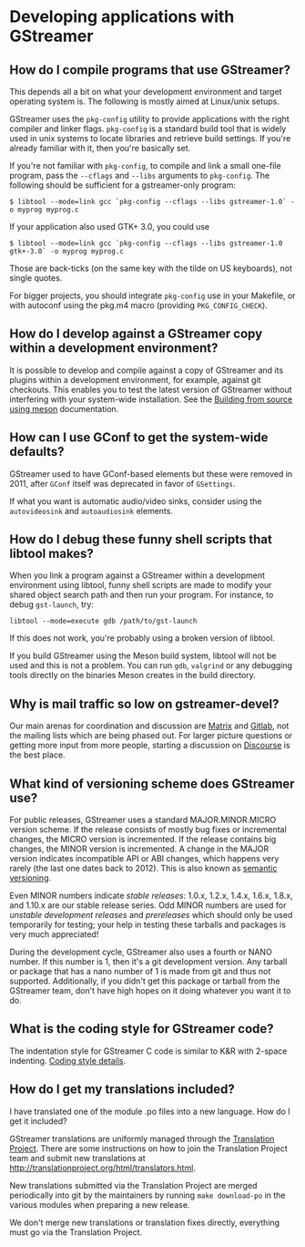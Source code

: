 # Developing applications with GStreamer

## How do I compile programs that use GStreamer?

<!-- FIXME: update for windows, macOS, and meson build, get rid of libtool things -->

This depends all a bit on what your development environment and target
operating system is. The following is mostly aimed at Linux/unix setups.

GStreamer uses the `pkg-config` utility to provide applications with the right
compiler and linker flags. `pkg-config` is a standard build tool that is widely
used in unix systems to locate libraries and retrieve build settings. If
you're already familiar with it, then you're basically set.

If you're not familiar with `pkg-config`, to compile and link a small
one-file program, pass the `--cflags` and `--libs` arguments to `pkg-config`.
The following should be sufficient for a gstreamer-only program:

```
$ libtool --mode=link gcc `pkg-config --cflags --libs gstreamer-1.0` -o myprog myprog.c
```

If your application also used GTK+ 3.0, you could use

```
$ libtool --mode=link gcc `pkg-config --cflags --libs gstreamer-1.0 gtk+-3.0` -o myprog myprog.c
```

Those are back-ticks (on the same key with the tilde on US keyboards),
not single quotes.

For bigger projects, you should integrate `pkg-config` use in your
Makefile, or with autoconf using the pkg.m4 macro (providing
`PKG_CONFIG_CHECK`).

## How do I develop against a GStreamer copy within a development environment?

It is possible to develop and compile against a copy of GStreamer and its
plugins within a development environment, for example, against git checkouts.
This enables you to test the latest version of GStreamer without interfering
with your system-wide installation. See the [Building from source using
meson](installing/building-from-source-using-meson.md) documentation.


## How can I use GConf to get the system-wide defaults?

<!-- FIXME: Consider removing. GConf was deprecated half a decade ago -->

GStreamer used to have GConf-based elements but these were removed in 2011,
after `GConf` itself was deprecated in favor of `GSettings`.

If what you want is automatic audio/video sinks, consider using the
`autovideosink` and `autoaudiosink` elements.

## How do I debug these funny shell scripts that libtool makes?

When you link a program against a GStreamer within a development environment
using libtool, funny shell scripts are made to modify your shared object search
path and then run your program. For instance, to debug `gst-launch`, try:

```
libtool --mode=execute gdb /path/to/gst-launch
```

If this does not work, you're probably using a broken version of
libtool.

If you build GStreamer using the Meson build system, libtool will not
be used and this is not a problem. You can run `gdb`, `valgrind` or any
debugging tools directly on the binaries Meson creates in the build
directory.

## Why is mail traffic so low on gstreamer-devel?

Our main arenas for coordination and discussion are [Matrix][matrix] and
[Gitlab][gitlab], not the mailing lists which are being phased out. For larger
picture questions or getting more input from more people, starting a discussion
on [Discourse][discourse] is the best place.

[matrix]: https://matrix.to/#/#gstreamer:gstreamer.org
[gitlab]: https://gitlab.freedesktop.org/gstreamer
[discourse]: https://discourse.gstreamer.org/

## What kind of versioning scheme does GStreamer use?

For public releases, GStreamer uses a standard MAJOR.MINOR.MICRO
version scheme. If the release consists of mostly bug fixes or
incremental changes, the MICRO version is incremented. If the release
contains big changes, the MINOR version is incremented. A change in the
MAJOR version indicates incompatible API or ABI changes, which happens
very rarely (the last one dates back to 2012). This is also known as
[semantic versioning](http://semver.org).

Even MINOR numbers indicate *stable releases*: 1.0.x, 1.2.x, 1.4.x, 1.6.x,
1.8.x, and 1.10.x are our stable release series. Odd MINOR numbers are used
for *unstable development releases* and *prereleases* which should only be
used temporarily for testing; your help in testing these tarballs and packages
is very much appreciated!

During the development cycle, GStreamer also uses a fourth or NANO
number. If this number is 1, then it's a git development version. Any
tarball or package that has a nano number of 1 is made from git and thus
not supported. Additionally, if you didn't get this package or tarball
from the GStreamer team, don't have high hopes on it doing whatever you
want it to do.

## What is the coding style for GStreamer code?

The indentation style for GStreamer C code is similar to K\&R with 2-space
indenting. [Coding style details](contribute/index.md#coding-style).

## How do I get my translations included?

I have translated one of the module .po files into a new language. How do I get it included?

GStreamer translations are uniformly managed through the
[Translation Project](http://translationproject.org). There are some
instructions on how to join the Translation Project team and submit new
translations at http://translationproject.org/html/translators.html.

New translations submitted via the Translation Project are merged
periodically into git by the maintainers by running `make download-po`
in the various modules when preparing a new release.

We don't merge new translations or translation fixes directly, everything
must go via the Translation Project.
